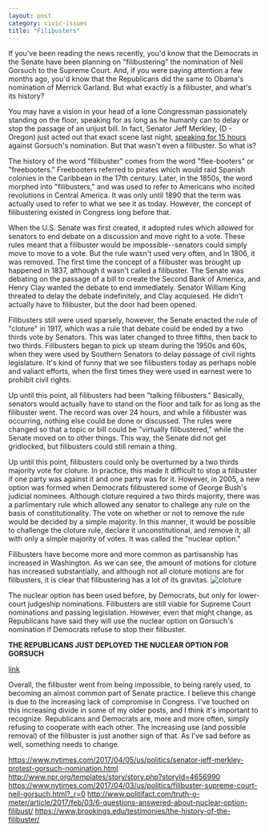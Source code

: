 ```yaml
---
layout: post
category: civic-issues
title: "Filibusters"
---
```

If you've been reading the news recently, you'd know that the Democrats in the Senate have been planning on "filibustering" the nomination of Neil Gorsuch to the Supreme Court. And, if you were paying attention a few months ago, you'd know that the Republicans did the same to Obama's nomination of Merrick Garland. But what exactly is a filibuster, and what's its history? 

You may have a vision in your head of a lone Congressman passionately standing on the floor, speaking for as long as he humanly can to delay or stop the passage of an unjust bill. In fact, Senator Jeff Merkley, (D - Oregon) just acted out that exact scene last night, [speaking for 15 hours](https://www.nytimes.com/2017/04/05/us/politics/senator-jeff-merkley-protest-gorsuch-nomination.html) against Gorsuch's nomination. But that wasn't even a filibuster. So what is?

The history of the word "filibuster" comes from the word "flee-booters" or "freebooters." Freebooters referred to pirates which would raid Spanish colonies in the Caribbean in the 17th century. Later, in the 1850s, the word morphed into "filibusters," and was used to refer to Americans who incited revolutions in Central America. It was only until 1890 that the term was actually used to refer to what we see it as today. However, the concept of filibustering existed in Congress long before that.

When the U.S. Senate was first created, it adopted rules which allowed for senators to end debate on a discussion and move right to a vote. These rules meant that a filibuster would be impossible--senators could simply move to move to a vote. But the rule wasn't used very often, and in 1806, it was removed. The first time the concept of a filibuster was brought up happened in 1837, although it wasn't called a filibuster. The Senate was debating on the passage of a bill to create the Second Bank of America, and Henry Clay wanted the debate to end immediately. Senator William King threated to delay the debate indefinitely, and Clay acquiesed. He didn't actually have to filibuster, but the door had been opened.

Filibusters still were used sparsely, however, the Senate enacted the rule of "cloture" in 1917, which was a rule that debate could be ended by a two thirds vote by Senators. This was later changed to three fifths, then back to two thirds. Filibusters began to pick up steam during the 1950s and 60s, when they were used by Southern Senators to delay passage of civil rights legislature. It's kind of funny that we see filibusters today as perhaps noble and valiant efforts, when the first times they were used in earnest were to prohibit civil rights. 

Up until this point, all filibusters had been "talking filibusters." Basically, senators would actually have to stand on the floor and talk for as long as the filibuster went. The record was over 24 hours, and while a filibuster was occurring, nothing else could be done or discussed. The rules were changed so that a topic or bill could be "virtually filibustered," while the Senate moved on to other things. This way, the Senate did not get gridlocked, but filibusters could still remain a thing.

Up until this point, filibusters could only be overturned by a two thirds majority vote for cloture. In practice, this made it difficult to stop a filibuster if one party was against it and one party was for it. However, in 2005, a new option was formed when Democrats filibustered some of George Bush's judicial nominees. Although cloture required a two thirds majority, there was a parlimentary rule which allowed any senator to challege any rule on the basis of constitutionality. The vote on whether or not to remove the rule would be decided by a simple majority. In this manner, it would be possible to challenge the cloture rule, declare it unconstitutional, and remove it, all with only a simple majority of votes. It was called the "nuclear option."

Filibusters have become more and more common as partisanship has increased in Washington. As we can see, the amount of motions for cloture has increased substantially, and although not all cloture motions are for filibusters, it is clear that filibustering has a lot of its gravitas.
![cloture](https://upload.wikimedia.org/wikipedia/commons/thumb/f/f6/US_Senate_cloture_since_1917.png/800px-US_Senate_cloture_since_1917.png)

The nuclear option has been used before, by Democrats, but only for lower-court judgeship nominations. Filibusters are still viable for Supreme Court nominations and passing legislation. However, even that might change, as Republicans have said they will use the nuclear option on Gorsuch's nomination if Democrats refuse to stop their filibuster. 

**THE REPUBLICANS JUST DEPLOYED THE NUCLEAR OPTION FOR GORSUCH**

[link](https://www.nytimes.com/2017/04/06/us/politics/neil-gorsuch-supreme-court-senate.html)

Overall, the filibuster went from being impossible, to being rarely used, to becoming an almost common part of Senate practice. I believe this change is due to the increasing lack of compromise in Congress. I've touched on this increasing divide in some of my older posts, and I think it's important to recognize. Republicans and Democrats are, more and more often, simply refusing to cooperate with each other. The increasing use (and possible removal) of the filibuster is just another sign of that. As I've sad before as well, something needs to change. 

https://www.nytimes.com/2017/04/05/us/politics/senator-jeff-merkley-protest-gorsuch-nomination.html
http://www.npr.org/templates/story/story.php?storyId=4656990
https://www.nytimes.com/2017/04/03/us/politics/filibuster-supreme-court-neil-gorsuch.html?_r=0
http://www.politifact.com/truth-o-meter/article/2017/feb/03/6-questions-answered-about-nuclear-option-filibust/
https://www.brookings.edu/testimonies/the-history-of-the-filibuster/
